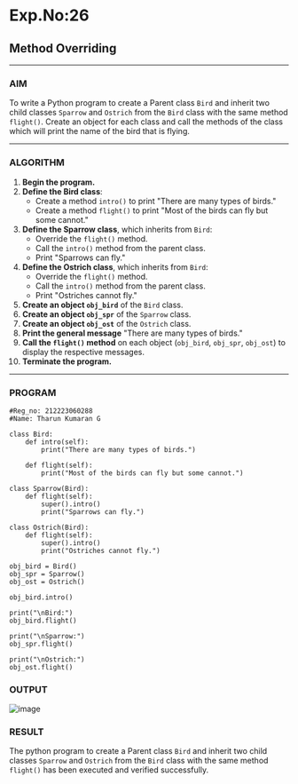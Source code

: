 # Exp.No:26  
## Method Overriding

---

### AIM  
To write a Python program to create a Parent class `Bird` and inherit two child classes `Sparrow` and `Ostrich` from the `Bird` class with the same method `flight()`. Create an object for each class and call the methods of the class which will print the name of the bird that is flying.

---

### ALGORITHM

1. **Begin the program.**
2. **Define the Bird class**:
   - Create a method `intro()` to print "There are many types of birds."
   - Create a method `flight()` to print "Most of the birds can fly but some cannot."
3. **Define the Sparrow class**, which inherits from `Bird`:
   - Override the `flight()` method.
   - Call the `intro()` method from the parent class.
   - Print "Sparrows can fly."
4. **Define the Ostrich class**, which inherits from `Bird`:
   - Override the `flight()` method.
   - Call the `intro()` method from the parent class.
   - Print "Ostriches cannot fly."
5. **Create an object `obj_bird`** of the `Bird` class.
6. **Create an object `obj_spr`** of the `Sparrow` class.
7. **Create an object `obj_ost`** of the `Ostrich` class.
8. **Print the general message** "There are many types of birds."
9. **Call the `flight()` method** on each object (`obj_bird`, `obj_spr`, `obj_ost`) to display the respective messages.
10. **Terminate the program.**

---

### PROGRAM

```
#Reg_no: 212223060288
#Name: Tharun Kumaran G

class Bird:
    def intro(self):
        print("There are many types of birds.")

    def flight(self):
        print("Most of the birds can fly but some cannot.")

class Sparrow(Bird):
    def flight(self):
        super().intro()
        print("Sparrows can fly.")

class Ostrich(Bird):
    def flight(self):
        super().intro()
        print("Ostriches cannot fly.")

obj_bird = Bird()
obj_spr = Sparrow()
obj_ost = Ostrich()

obj_bird.intro()

print("\nBird:")
obj_bird.flight()

print("\nSparrow:")
obj_spr.flight()

print("\nOstrich:")
obj_ost.flight()

```

### OUTPUT

![image](https://github.com/user-attachments/assets/f1055e07-4363-4ed5-94a5-1f694a072306)

### RESULT

The python program to create a Parent class `Bird` and inherit two child classes `Sparrow` and `Ostrich` from the `Bird` class with the same method `flight()` has been executed and verified successfully.
